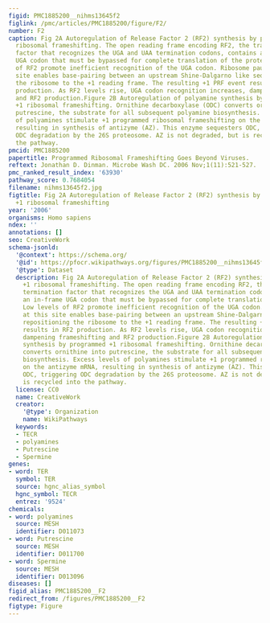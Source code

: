 ```yaml
---
figid: PMC1885200__nihms13645f2
figlink: /pmc/articles/PMC1885200/figure/F2/
number: F2
caption: Fig 2A Autoregulation of Release Factor 2 (RF2) synthesis by programmed +1
  ribosomal frameshifting. The open reading frame encoding RF2, the translation termination
  factor that recognizes the UGA and UAA termination codons, contains an in-frame
  UGA codon that must be bypassed for complete translation of the protein. Low levels
  of RF2 promote inefficient recognition of the UGA codon. Ribosome pausing at this
  site enables base-pairing between an upstream Shine-Dalgarno like sequence, repositioning
  the ribosome to the +1 reading frame. The resulting +1 PRF event results in RF2
  production. As RF2 levels rise, UGA codon recognition increases, dampening frameshifting
  and RF2 production.Figure 2B Autoregulation of polyamine synthesis by programmed
  +1 ribosomal frameshifting. Ornithine decarboxylase (ODC) converts ornithine into
  putrescine, the substrate for all subsequent polyamine biosynthesis. Excess levels
  of polyamines stimulate +1 programmed ribosomal frameshifting on the antizyme mRNA,
  resulting in synthesis of antizyme (AZ). This enzyme sequesters ODC, triggering
  ODC degradation by the 26S proteosome. AZ is not degraded, but is recycled into
  the pathway.
pmcid: PMC1885200
papertitle: Programmed Ribosomal Frameshifting Goes Beyond Viruses.
reftext: Jonathan D. Dinman. Microbe Wash DC. 2006 Nov;1(11):521-527.
pmc_ranked_result_index: '63930'
pathway_score: 0.7684054
filename: nihms13645f2.jpg
figtitle: Fig 2A Autoregulation of Release Factor 2 (RF2) synthesis by programmed
  +1 ribosomal frameshifting
year: '2006'
organisms: Homo sapiens
ndex: ''
annotations: []
seo: CreativeWork
schema-jsonld:
  '@context': https://schema.org/
  '@id': https://pfocr.wikipathways.org/figures/PMC1885200__nihms13645f2.html
  '@type': Dataset
  description: Fig 2A Autoregulation of Release Factor 2 (RF2) synthesis by programmed
    +1 ribosomal frameshifting. The open reading frame encoding RF2, the translation
    termination factor that recognizes the UGA and UAA termination codons, contains
    an in-frame UGA codon that must be bypassed for complete translation of the protein.
    Low levels of RF2 promote inefficient recognition of the UGA codon. Ribosome pausing
    at this site enables base-pairing between an upstream Shine-Dalgarno like sequence,
    repositioning the ribosome to the +1 reading frame. The resulting +1 PRF event
    results in RF2 production. As RF2 levels rise, UGA codon recognition increases,
    dampening frameshifting and RF2 production.Figure 2B Autoregulation of polyamine
    synthesis by programmed +1 ribosomal frameshifting. Ornithine decarboxylase (ODC)
    converts ornithine into putrescine, the substrate for all subsequent polyamine
    biosynthesis. Excess levels of polyamines stimulate +1 programmed ribosomal frameshifting
    on the antizyme mRNA, resulting in synthesis of antizyme (AZ). This enzyme sequesters
    ODC, triggering ODC degradation by the 26S proteosome. AZ is not degraded, but
    is recycled into the pathway.
  license: CC0
  name: CreativeWork
  creator:
    '@type': Organization
    name: WikiPathways
  keywords:
  - TECR
  - polyamines
  - Putrescine
  - Spermine
genes:
- word: TER
  symbol: TER
  source: hgnc_alias_symbol
  hgnc_symbol: TECR
  entrez: '9524'
chemicals:
- word: polyamines
  source: MESH
  identifier: D011073
- word: Putrescine
  source: MESH
  identifier: D011700
- word: Spermine
  source: MESH
  identifier: D013096
diseases: []
figid_alias: PMC1885200__F2
redirect_from: /figures/PMC1885200__F2
figtype: Figure
---
```

